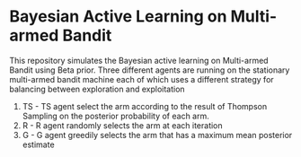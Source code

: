 # Bayesian Active Learning on Multi-armed Bandit
This repository simulates the Bayesian active learning on Multi-armed Bandit using Beta prior. Three different agents are running on the stationary multi-armed bandit machine each of which uses a different strategy for balancing between exploration and exploitation
1. TS - TS agent select the arm according to the result of Thompson Sampling on the posterior probability of each arm.
2. R - R agent randomly selects the arm at each iteration
3. G - G agent greedily selects the arm that has a maximum mean posterior estimate